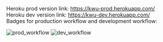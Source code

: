 Heroku prod version link: https://kwu-prod.herokuapp.com/
<br>
Heroku dev version link: https://kwu-dev.herokuapp.com/
<br>
Badges for production workflow and development workflow:

![prod_workflow ](https://user-images.githubusercontent.com/72114329/156983479-c054f01a-c174-498a-afff-80d8c786b054.jpg)
![dev_workflow](https://user-images.githubusercontent.com/72114329/156983498-d2d03464-b0d4-47b4-9582-fa9f980d384d.JPG)